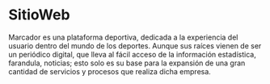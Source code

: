 # SitioWeb
Marcador es una plataforma deportiva, dedicada a la experiencia del usuario dentro del mundo de los deportes. Aunque sus raíces vienen de ser un periódico digital, que lleva al fácil acceso de la información estadística, farandula, noticias; esto solo es su base para la expansión de una gran cantidad de servicios y procesos que realiza dicha empresa.


